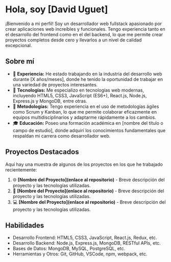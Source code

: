 # Hola, soy [David Uguet]

¡Bienvenido a mi perfil! Soy un desarrollador web fullstack apasionado por crear aplicaciones web increíbles y funcionales. Tengo experiencia tanto en el desarrollo del frontend como en el del backend, lo que me permite crear proyectos completos desde cero y llevarlos a un nivel de calidad excepcional.

## Sobre mí

- 💼 **Experiencia:** He estado trabajando en la industria del desarrollo web durante [X años/meses], donde he tenido la oportunidad de trabajar en una variedad de proyectos interesantes.
- 🚀 **Tecnologías:** Me especializo en tecnologías web modernas, incluyendo HTML5, CSS3, JavaScript (ES6+), React.js, Node.js, Express.js y MongoDB, entre otras.
- 🔄 **Metodologías:** Tengo experiencia en el uso de metodologías ágiles como Scrum y Kanban, lo que me permite colaborar eficazmente en equipos multidisciplinarios y adaptarme rápidamente a los cambios.
- 🎓 **Educación:** Poseo una formación académica en [nombre del título o campo de estudio], donde adquirí los conocimientos fundamentales que respaldan mi carrera como desarrollador web.

## Proyectos Destacados

Aquí hay una muestra de algunos de los proyectos en los que he trabajado recientemente:

1. 🌐 **[Nombre del Proyecto](enlace al repositorio)** - Breve descripción del proyecto y las tecnologías utilizadas.
2. 📱 **[Nombre del Proyecto](enlace al repositorio)** - Breve descripción del proyecto y las tecnologías utilizadas.
3. 💻 **[Nombre del Proyecto](enlace al repositorio)** - Breve descripción del proyecto y las tecnologías utilizadas.

## Habilidades

- Desarrollo Frontend: HTML5, CSS3, JavaScript, React.js, Redux, etc.
- Desarrollo Backend: Node.js, Express.js, MongoDB, RESTful APIs, etc.
- Bases de Datos: MongoDB, MySQL, PostgreSQL, etc.
- Herramientas y Otros: Git, GitHub, VSCode, npm, webpack, etc.
